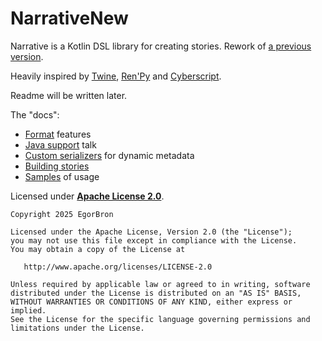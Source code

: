 # NarrativeNew

Narrative is a Kotlin DSL library for creating stories.
Rework of [a previous version](https://github.com/EgorBron/Narrative).

Heavily inspired by [Twine](https://twinery.org/),
[Ren'Py](https://www.renpy.org/) and [Cyberscript](https://github.com/cyberscript77).

Readme will be written later.

The "docs":
* [Format](docs/format.md) features
* [Java support](docs/java-support.md) talk
* [Custom serializers](docs/custom-serializers.md) for dynamic metadata
* [Building stories](docs/build-story.md)
* [Samples](docs/samples.md) of usage

Licensed under [**Apache License 2.0**](LICENSE.txt).

```
Copyright 2025 EgorBron

Licensed under the Apache License, Version 2.0 (the "License");
you may not use this file except in compliance with the License.
You may obtain a copy of the License at

   http://www.apache.org/licenses/LICENSE-2.0

Unless required by applicable law or agreed to in writing, software
distributed under the License is distributed on an "AS IS" BASIS,
WITHOUT WARRANTIES OR CONDITIONS OF ANY KIND, either express or implied.
See the License for the specific language governing permissions and
limitations under the License.
```